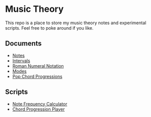 Music Theory
============

This repo is a place to store my music theory notes and experimental scripts.  Feel free to poke
around if you like.

Documents
---------

* [Notes](https://github.com/voidqk/music-theory/blob/master/docs/notes.md)
* [Intervals](https://github.com/voidqk/music-theory/blob/master/docs/intervals.md)
* [Roman Numeral Notation](https://github.com/voidqk/music-theory/blob/master/docs/roman-num.md)
* [Modes](https://github.com/voidqk/music-theory/blob/master/docs/modes.md)
* [Pop Chord Progressions](https://github.com/voidqk/music-theory/blob/master/docs/pop-prog.md)

Scripts
-------

* [Note Frequency Calculator](https://rawgit.com/voidqk/music-theory/master/scripts/note-freq.html)
* [Chord Progression Player](https://rawgit.com/voidqk/music-theory/master/scripts/chord-prog-play.html)
